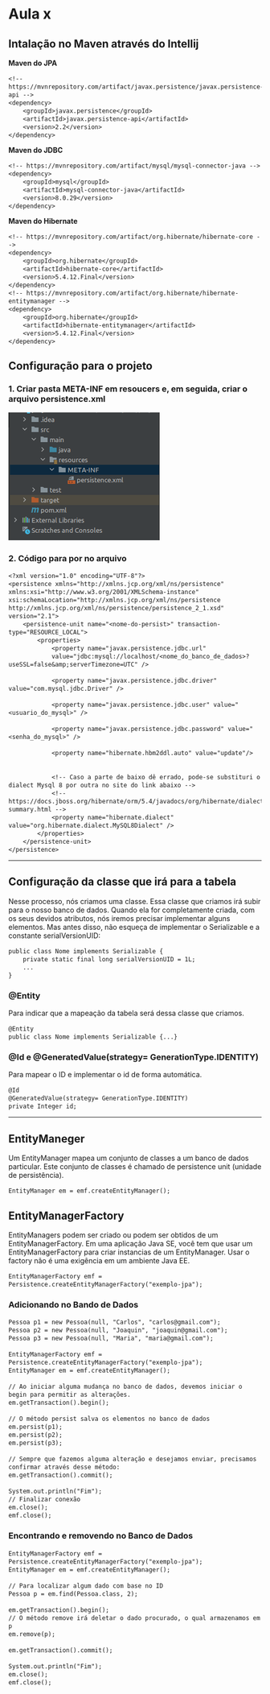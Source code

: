 # Aula x

## Intalação no Maven através do Intellij

**Maven do JPA**
```
<!-- https://mvnrepository.com/artifact/javax.persistence/javax.persistence-api -->
<dependency>
    <groupId>javax.persistence</groupId>
    <artifactId>javax.persistence-api</artifactId>
    <version>2.2</version>
</dependency>
```

**Maven do JDBC**
```
<!-- https://mvnrepository.com/artifact/mysql/mysql-connector-java -->
<dependency>
    <groupId>mysql</groupId>
    <artifactId>mysql-connector-java</artifactId>
    <version>8.0.29</version>
</dependency>
```

**Maven do Hibernate**
```
<!-- https://mvnrepository.com/artifact/org.hibernate/hibernate-core -->
<dependency>
    <groupId>org.hibernate</groupId>
    <artifactId>hibernate-core</artifactId>
    <version>5.4.12.Final</version>
</dependency>
<!-- https://mvnrepository.com/artifact/org.hibernate/hibernate-entitymanager -->
<dependency>
    <groupId>org.hibernate</groupId>
    <artifactId>hibernate-entitymanager</artifactId>
    <version>5.4.12.Final</version>
</dependency>
```

## Configuração para o projeto

### 1. Criar pasta META-INF em resoucers e, em seguida, criar o arquivo persistence.xml
![Imagem mostrando a pasta META-INF e o arquivo persistence.xml](./Foto/metainf%20e%20pesristence.png)

### 2. Código para por no arquivo
```
<?xml version="1.0" encoding="UTF-8"?>
<persistence xmlns="http://xmlns.jcp.org/xml/ns/persistence"
xmlns:xsi="http://www.w3.org/2001/XMLSchema-instance"
xsi:schemaLocation="http://xmlns.jcp.org/xml/ns/persistence
http://xmlns.jcp.org/xml/ns/persistence/persistence_2_1.xsd"
version="2.1">
    <persistence-unit name="<nome-do-persist>" transaction-type="RESOURCE_LOCAL">
        <properties>
            <property name="javax.persistence.jdbc.url"
            value="jdbc:mysql://localhost/<nome_do_banco_de_dados>?useSSL=false&amp;serverTimezone=UTC" />

            <property name="javax.persistence.jdbc.driver" value="com.mysql.jdbc.Driver" />

            <property name="javax.persistence.jdbc.user" value="<usuario_do_mysql>" />

            <property name="javax.persistence.jdbc.password" value="<senha_do_mysql>" />

            <property name="hibernate.hbm2ddl.auto" value="update"/>


            <!-- Caso a parte de baixo dê errado, pode-se substituri o dialect Mysql 8 por outra no site do link abaixo -->
            <!-- https://docs.jboss.org/hibernate/orm/5.4/javadocs/org/hibernate/dialect/package-summary.html -->
            <property name="hibernate.dialect" value="org.hibernate.dialect.MySQL8Dialect" />
        </properties>
    </persistence-unit>
</persistence>
```

---

## Configuração da classe que irá para a tabela
Nesse processo, nós criamos uma classe. Essa classe que criamos irá subir para o nosso banco de dados.
Quando ela for completamente criada, com os seus devidos atributos, nós iremos precisar implementar alguns elementos. Mas antes disso, não esqueça de implementar o Serializable e a constante serialVersionUID:
```
public class Nome implements Serializable {
    private static final long serialVersionUID = 1L;
    ...
}
```

### @Entity
Para indicar que a mapeação da tabela será dessa classe que criamos.
```
@Entity
public class Nome implements Serializable {...}
```

### @Id e @GeneratedValue(strategy= GenerationType.IDENTITY)
Para mapear o ID e implementar o id de forma automática.
```
@Id
@GeneratedValue(strategy= GenerationType.IDENTITY)
private Integer id;
```

---

## EntityManeger
Um EntityManager mapea um conjunto de classes a um banco de dados particular. Este conjunto de classes é chamado de persistence unit (unidade de persistência).
```
EntityManager em = emf.createEntityManager();

```

## EntityManagerFactory
EntityManagers podem ser criado ou podem ser obtidos de um EntityManagerFactory. Em uma aplicação Java SE, você tem que usar um EntityManagerFactory para criar instancias de um EntityManager. Usar o factory não é uma exigência em um ambiente Java EE.
```
EntityManagerFactory emf = Persistence.createEntityManagerFactory("exemplo-jpa");
```

### Adicionando no Bando de Dados
```
Pessoa p1 = new Pessoa(null, "Carlos", "carlos@gmail.com");
Pessoa p2 = new Pessoa(null, "Joaquin", "joaquin@gmail.com");
Pessoa p3 = new Pessoa(null, "Maria", "maria@gmail.com");

EntityManagerFactory emf = Persistence.createEntityManagerFactory("exemplo-jpa");
EntityManager em = emf.createEntityManager();

// Ao iniciar alguma mudança no banco de dados, devemos iniciar o begin para permitir as alterações.
em.getTransaction().begin();

// O método persist salva os elementos no banco de dados
em.persist(p1);
em.persist(p2);
em.persist(p3);

// Sempre que fazemos alguma alteração e desejamos enviar, precisamos confirmar através desse método:
em.getTransaction().commit();

System.out.println("Fim");
// Finalizar conexão
em.close();
emf.close();
```

### Encontrando e removendo no Banco de Dados
```
EntityManagerFactory emf = Persistence.createEntityManagerFactory("exemplo-jpa");
EntityManager em = emf.createEntityManager();

// Para localizar algum dado com base no ID
Pessoa p = em.find(Pessoa.class, 2);

em.getTransaction().begin();
// O método remove irá deletar o dado procurado, o qual armazenamos em p
em.remove(p);

em.getTransaction().commit();

System.out.println("Fim");
em.close();
emf.close();
```